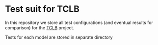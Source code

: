 # Test suit for TCLB
In this repository we store all test configurations (and eventual results for comparison) for the [TCLB](https://github.com/llaniewski/TCLB) project.

Tests for each model are stored in separate directory
